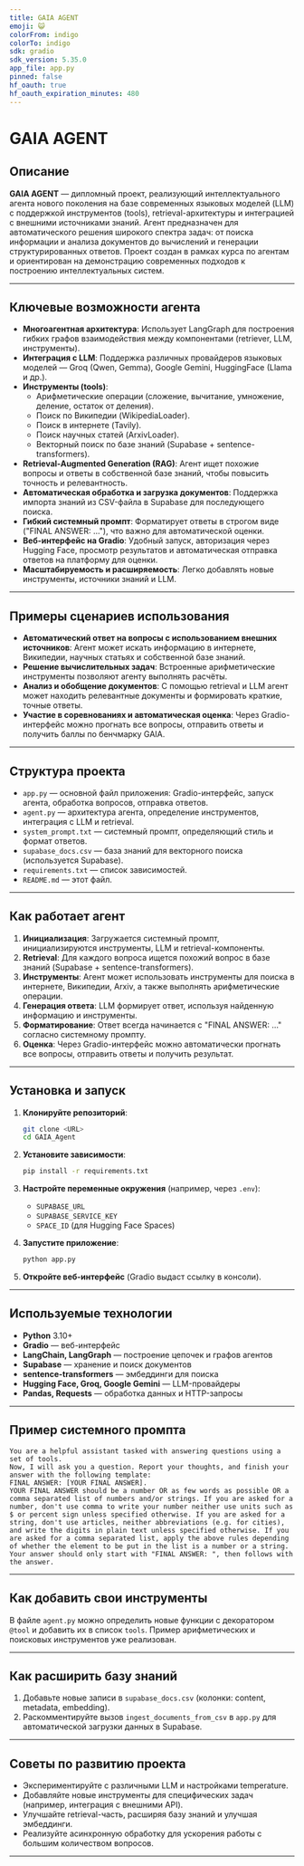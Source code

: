 ```yaml
---
title: GAIA AGENT
emoji: 😺
colorFrom: indigo
colorTo: indigo
sdk: gradio
sdk_version: 5.35.0
app_file: app.py
pinned: false
hf_oauth: true
hf_oauth_expiration_minutes: 480
---
```


# GAIA AGENT

## Описание

**GAIA AGENT** — дипломный проект, реализующий интеллектуального агента нового поколения на базе современных языковых моделей (LLM) с поддержкой инструментов (tools), retrieval-архитектуры и интеграцией с внешними источниками знаний. Агент предназначен для автоматического решения широкого спектра задач: от поиска информации и анализа документов до вычислений и генерации структурированных ответов. Проект создан в рамках курса по агентам и ориентирован на демонстрацию современных подходов к построению интеллектуальных систем.

---

## Ключевые возможности агента

- **Многоагентная архитектура**: Использует LangGraph для построения гибких графов взаимодействия между компонентами (retriever, LLM, инструменты).
- **Интеграция с LLM**: Поддержка различных провайдеров языковых моделей — Groq (Qwen, Gemma), Google Gemini, HuggingFace (Llama и др.).
- **Инструменты (tools)**:
  - Арифметические операции (сложение, вычитание, умножение, деление, остаток от деления).
  - Поиск по Википедии (WikipediaLoader).
  - Поиск в интернете (Tavily).
  - Поиск научных статей (ArxivLoader).
  - Векторный поиск по базе знаний (Supabase + sentence-transformers).
- **Retrieval-Augmented Generation (RAG)**: Агент ищет похожие вопросы и ответы в собственной базе знаний, чтобы повысить точность и релевантность.
- **Автоматическая обработка и загрузка документов**: Поддержка импорта знаний из CSV-файла в Supabase для последующего поиска.
- **Гибкий системный промпт**: Форматирует ответы в строгом виде ("FINAL ANSWER: ..."), что важно для автоматической оценки.
- **Веб-интерфейс на Gradio**: Удобный запуск, авторизация через Hugging Face, просмотр результатов и автоматическая отправка ответов на платформу для оценки.
- **Масштабируемость и расширяемость**: Легко добавлять новые инструменты, источники знаний и LLM.

---

## Примеры сценариев использования

- **Автоматический ответ на вопросы с использованием внешних источников**: Агент может искать информацию в интернете, Википедии, научных статьях и собственной базе знаний.
- **Решение вычислительных задач**: Встроенные арифметические инструменты позволяют агенту выполнять расчёты.
- **Анализ и обобщение документов**: С помощью retrieval и LLM агент может находить релевантные документы и формировать краткие, точные ответы.
- **Участие в соревнованиях и автоматическая оценка**: Через Gradio-интерфейс можно прогнать все вопросы, отправить ответы и получить баллы по бенчмарку GAIA.

---

## Структура проекта

- `app.py` — основной файл приложения: Gradio-интерфейс, запуск агента, обработка вопросов, отправка ответов.
- `agent.py` — архитектура агента, определение инструментов, интеграция с LLM и retrieval.
- `system_prompt.txt` — системный промпт, определяющий стиль и формат ответов.
- `supabase_docs.csv` — база знаний для векторного поиска (используется Supabase).
- `requirements.txt` — список зависимостей.
- `README.md` — этот файл.

---

## Как работает агент

1. **Инициализация**: Загружается системный промпт, инициализируются инструменты, LLM и retrieval-компоненты.
2. **Retrieval**: Для каждого вопроса ищется похожий вопрос в базе знаний (Supabase + sentence-transformers).
3. **Инструменты**: Агент может использовать инструменты для поиска в интернете, Википедии, Arxiv, а также выполнять арифметические операции.
4. **Генерация ответа**: LLM формирует ответ, используя найденную информацию и инструменты.
5. **Форматирование**: Ответ всегда начинается с "FINAL ANSWER: ..." согласно системному промпту.
6. **Оценка**: Через Gradio-интерфейс можно автоматически прогнать все вопросы, отправить ответы и получить результат.

---

## Установка и запуск

1. **Клонируйте репозиторий**:
   ```bash
   git clone <URL>
   cd GAIA_Agent
   ```

2. **Установите зависимости**:
   ```bash
   pip install -r requirements.txt
   ```

3. **Настройте переменные окружения** (например, через `.env`):
   - `SUPABASE_URL`
   - `SUPABASE_SERVICE_KEY`
   - `SPACE_ID` (для Hugging Face Spaces)

4. **Запустите приложение**:
   ```bash
   python app.py
   ```

5. **Откройте веб-интерфейс** (Gradio выдаст ссылку в консоли).

---

## Используемые технологии

- **Python** 3.10+
- **Gradio** — веб-интерфейс
- **LangChain, LangGraph** — построение цепочек и графов агентов
- **Supabase** — хранение и поиск документов
- **sentence-transformers** — эмбеддинги для поиска
- **Hugging Face, Groq, Google Gemini** — LLM-провайдеры
- **Pandas, Requests** — обработка данных и HTTP-запросы

---

## Пример системного промпта

```
You are a helpful assistant tasked with answering questions using a set of tools. 
Now, I will ask you a question. Report your thoughts, and finish your answer with the following template: 
FINAL ANSWER: [YOUR FINAL ANSWER]. 
YOUR FINAL ANSWER should be a number OR as few words as possible OR a comma separated list of numbers and/or strings. If you are asked for a number, don't use comma to write your number neither use units such as $ or percent sign unless specified otherwise. If you are asked for a string, don't use articles, neither abbreviations (e.g. for cities), and write the digits in plain text unless specified otherwise. If you are asked for a comma separated list, apply the above rules depending of whether the element to be put in the list is a number or a string.
Your answer should only start with "FINAL ANSWER: ", then follows with the answer. 
```

---

## Как добавить свои инструменты

В файле `agent.py` можно определить новые функции с декоратором `@tool` и добавить их в список `tools`. Пример арифметических и поисковых инструментов уже реализован.

---

## Как расширить базу знаний

1. Добавьте новые записи в `supabase_docs.csv` (колонки: content, metadata, embedding).
2. Раскомментируйте вызов `ingest_documents_from_csv` в `app.py` для автоматической загрузки данных в Supabase.

---

## Советы по развитию проекта

- Экспериментируйте с различными LLM и настройками temperature.
- Добавляйте новые инструменты для специфических задач (например, интеграция с внешними API).
- Улучшайте retrieval-часть, расширяя базу знаний и улучшая эмбеддинги.
- Реализуйте асинхронную обработку для ускорения работы с большим количеством вопросов.

---
